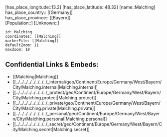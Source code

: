 ﻿---
location: [48.32,13.2] 
mapzoom: [7,12] 
mapmarker: city 
type: City
tags:
- geo/City


SpocWebEntityId: 32231
isDeleted: false
confidential: public

---
[has_place_longitude::13.2] 
[has_place_latitude::48.32] 
[name::Malching] 
has_place_country:: [[Germany]]  
has_place_province:: [[Bayern]]  
[Population::] 
[Unknown::] 


```leaflet
id: Malching
coordinates: [[Malching]] 
markerFile: [[Malching]] 
defaultZoom: 11 
maxZoom: 18
```


## Confidential Links & Embeds: 
- [[Malching|Malching]]  
- [[../../../../../../../../_internal/geo/Continent/Europe/Germany/West/Bayern/City/Malching.internal|Malching.internal]] 
- [[../../../../../../../../_protect/geo/Continent/Europe/Germany/West/Bayern/City/Malching.protect|Malching.protect]] 
- [[../../../../../../../../_private/geo/Continent/Europe/Germany/West/Bayern/City/Malching.private|Malching.private]] 
- [[../../../../../../../../_personal/geo/Continent/Europe/Germany/West/Bayern/City/Malching.personal|Malching.personal]] 
- [[../../../../../../../../_secret/geo/Continent/Europe/Germany/West/Bayern/City/Malching.secret|Malching.secret]] 
